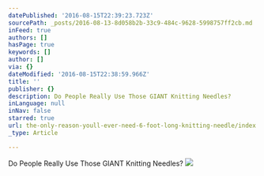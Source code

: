 ```yaml
---
datePublished: '2016-08-15T22:39:23.723Z'
sourcePath: _posts/2016-08-13-8d058b2b-33c9-484c-9628-5998757ff2cb.md
inFeed: true
authors: []
hasPage: true
keywords: []
author: []
via: {}
dateModified: '2016-08-15T22:38:59.966Z'
title: ''
publisher: {}
description: Do People Really Use Those GIANT Knitting Needles?
inLanguage: null
inNav: false
starred: true
url: the-only-reason-youll-ever-need-6-foot-long-knitting-needle/index.html
_type: Article

---
```

Do People Really Use Those GIANT Knitting Needles?
![](https://the-grid-user-content.s3-us-west-2.amazonaws.com/cd4ac5c5-1527-45ab-931d-df04bd90c0a9.jpg)